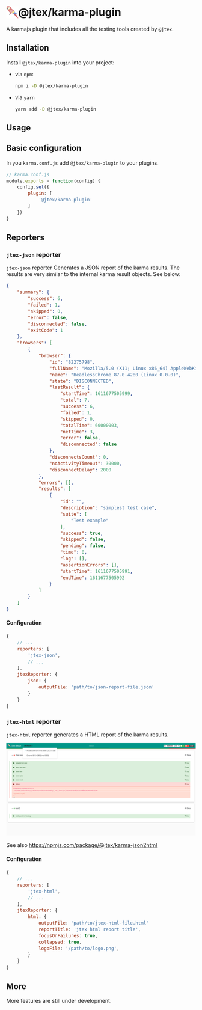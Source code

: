 # <img src="./doc-assets/logo.svg" width="32" height="32" style="position:relative;top:6px;"></img>@jtex/karma-plugin

A karmajs plugin that includes all the testing tools created by `@jtex`.

## Installation

Install `@jtex/karma-plugin` into your project:

- via `npm`:

    ```bash
    npm i -D @jtex/karma-plugin
    ```

- via `yarn`

    ```bash
    yarn add -D @jtex/karma-plugin
    ```

## Usage

## Basic configuration

In you `karma.conf.js` add `@jtex/karma-plugin` to your plugins.

```js
// karma.conf.js
module.exports = function(config) {
    config.set({
        plugin: [
            '@jtex/karma-plugin'
        ]
    })
}
```

## Reporters

### `jtex-json` reporter

`jtex-json` reporter Generates a JSON report of the karma results.
The results are very similar to the internal karma result objects. See below:

```json
{
    "summary": {
        "success": 6,
        "failed": 1,
        "skipped": 0,
        "error": false,
        "disconnected": false,
        "exitCode": 1
    },
    "browsers": [
        {
            "browser": {
                "id": "82275798",
                "fullName": "Mozilla/5.0 (X11; Linux x86_64) AppleWebKit/537.36 (KHTML, like Gecko) HeadlessChrome/87.0.4280.88 Safari/537.36",
                "name": "HeadlessChrome 87.0.4280 (Linux 0.0.0)",
                "state": "DISCONNECTED",
                "lastResult": {
                    "startTime": 1611677505999,
                    "total": 7,
                    "success": 6,
                    "failed": 1,
                    "skipped": 0,
                    "totalTime": 60000003,
                    "netTime": 3,
                    "error": false,
                    "disconnected": false
                },
                "disconnectsCount": 0,
                "noActivityTimeout": 30000,
                "disconnectDelay": 2000
            },
            "errors": [],
            "results": [
                {
                    "id": "",
                    "description": "simplest test case",
                    "suite": [
                        "Test example"
                    ],
                    "success": true,
                    "skipped": false,
                    "pending": false,
                    "time": 0,
                    "log": [],
                    "assertionErrors": [],
                    "startTime": 1611677505991,
                    "endTime": 1611677505992
                }
            ]
        }
    ]
}

```

#### Configuration

```js
{
    // ...
    reporters: [
        'jtex-json',
        // ...
    ],
    jtexReporter: {
        json: {
            outputFile: 'path/to/json-report-file.json'
        }
    }
}
```

### `jtex-html` reporter

`jtex-html` reporter generates a HTML report of the karma results.

![HTML Reporter](./doc-assets/jtex-html-report.png)

See also <https://npmjs.com/package/@jtex/karma-json2html>

#### Configuration

```js
{
    // ...
    reporters: [
        'jtex-html',
        // ...
    ],
    jtexReporter: {
        html: {
            outputFile: 'path/to/jtex-html-file.html'
            reportTitle: 'jtex html report title',
            focusOnFailures: true,
            collapsed: true,
            logoFile: '/path/to/logo.png',
        }
    }
}
```

## More

More features are still under development.

